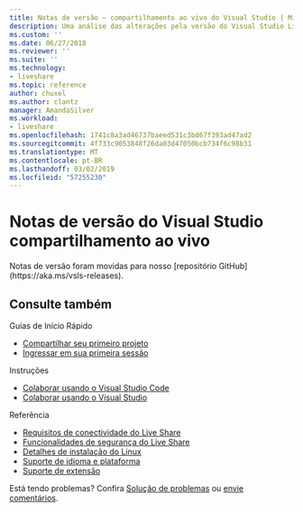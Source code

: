 ```yaml
---
title: Notas de versão – compartilhamento ao vivo do Visual Studio | Microsoft Docs
description: Uma análise das alterações pela versão do Visual Studio Live Share para Visual Studio e o VS Code.
ms.custom: ''
ms.date: 06/27/2018
ms.reviewer: ''
ms.suite: ''
ms.technology:
- liveshare
ms.topic: reference
author: chuxel
ms.author: clantz
manager: AmandaSilver
ms.workload:
- liveshare
ms.openlocfilehash: 1741c8a3ad46737baeed531c3bd67f393ad47ad2
ms.sourcegitcommit: 4f733c9053848f26da03d47050bcb734f6c98b31
ms.translationtype: MT
ms.contentlocale: pt-BR
ms.lasthandoff: 03/02/2019
ms.locfileid: "57255230"
---
```

<!--
Copyright © Microsoft Corporation
All rights reserved.
Creative Commons Attribution 4.0 License (International): https://creativecommons.org/licenses/by/4.0/legalcode
-->

# <a name="visual-studio-live-share-release-notes"></a>Notas de versão do Visual Studio compartilhamento ao vivo

<!-- Placeholder in the event anyone has bookmarked the direct link --> Notas de versão foram movidas para nosso [repositório GitHub](https://aka.ms/vsls-releases).

## <a name="see-also"></a>Consulte também

Guias de Início Rápido

- [Compartilhar seu primeiro projeto](../quickstart/share.md)
- [Ingressar em sua primeira sessão](../quickstart/join.md)

Instruções

- [Colaborar usando o Visual Studio Code](../use/vscode.md)
- [Colaborar usando o Visual Studio](../use/vs.md)

Referência

- [Requisitos de conectividade do Live Share](connectivity.md)
- [Funcionalidades de segurança do Live Share](security.md)
- [Detalhes de instalação do Linux](linux.md)
- [Suporte de idioma e plataforma](platform-support.md)
- [Suporte de extensão](extensions.md)

Está tendo problemas? Confira [Solução de problemas](../troubleshooting.md) ou [envie comentários](../support.md).
